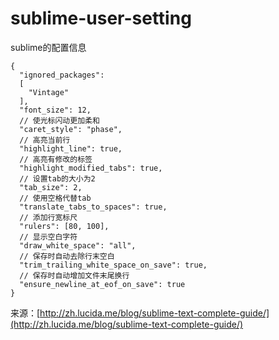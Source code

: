 sublime-user-setting
====================

sublime的配置信息

```
{
  "ignored_packages":
  [
    "Vintage"
  ],
  "font_size": 12,
  // 使光标闪动更加柔和
  "caret_style": "phase",
  // 高亮当前行
  "highlight_line": true,
  // 高亮有修改的标签
  "highlight_modified_tabs": true,
  // 设置tab的大小为2
  "tab_size": 2,
  // 使用空格代替tab
  "translate_tabs_to_spaces": true,
  // 添加行宽标尺
  "rulers": [80, 100],
  // 显示空白字符
  "draw_white_space": "all",
  // 保存时自动去除行末空白
  "trim_trailing_white_space_on_save": true,
  // 保存时自动增加文件末尾换行
  "ensure_newline_at_eof_on_save": true
}
```

来源：[http://zh.lucida.me/blog/sublime-text-complete-guide/](http://zh.lucida.me/blog/sublime-text-complete-guide/)
